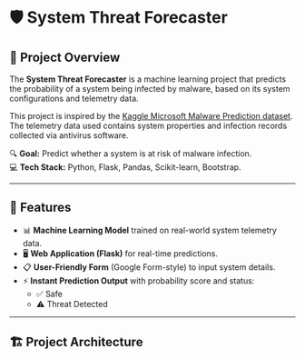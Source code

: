 # 🛡️ System Threat Forecaster

## 📌 Project Overview  
The **System Threat Forecaster** is a machine learning project that predicts the probability of a system being infected by malware, based on its system configurations and telemetry data.  

This project is inspired by the [Kaggle Microsoft Malware Prediction dataset](https://www.kaggle.com/competitions/microsoft-malware-prediction).  
The telemetry data used contains system properties and infection records collected via antivirus software.  

🔍 **Goal:** Predict whether a system is at risk of malware infection.  
💻 **Tech Stack:** Python, Flask, Pandas, Scikit-learn, Bootstrap.  

---

## 🚀 Features  
- 📊 **Machine Learning Model** trained on real-world system telemetry data.  
- 🖥️ **Web Application (Flask)** for real-time predictions.  
- 📋 **User-Friendly Form** (Google Form-style) to input system details.  
- ⚡ **Instant Prediction Output** with probability score and status:  
  - ✅ Safe  
  - ⚠️ Threat Detected  

---

## 🏗️ Project Architecture  
